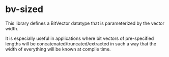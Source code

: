# bv-sized

This library defines a BitVector datatype that is parameterized by the vector
width.

It is especially useful in applications where bit vectors of
pre-specified lengths will be concatenated/truncated/extracted in such a way
that the width of everything will be known at compile time.
